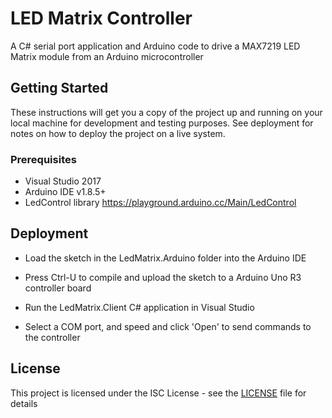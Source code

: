 # LED Matrix Controller

A C# serial port application and Arduino code to drive a MAX7219 LED Matrix module from an Arduino microcontroller

## Getting Started

These instructions will get you a copy of the project up and running on your local machine for development and testing purposes. See deployment for notes on how to deploy the project on a live system.

### Prerequisites

- Visual Studio 2017
- Arduino IDE v1.8.5+
- LedControl library https://playground.arduino.cc/Main/LedControl

## Deployment

- Load the sketch in the LedMatrix.Arduino folder into the Arduino IDE
- Press Ctrl-U to compile and upload the sketch to a Arduino Uno R3 controller board

- Run the LedMatrix.Client C# application in Visual Studio
- Select a COM port, and speed and click 'Open' to send commands to the controller

## License

This project is licensed under the ISC License - see the [LICENSE](LICENSE) file for details

